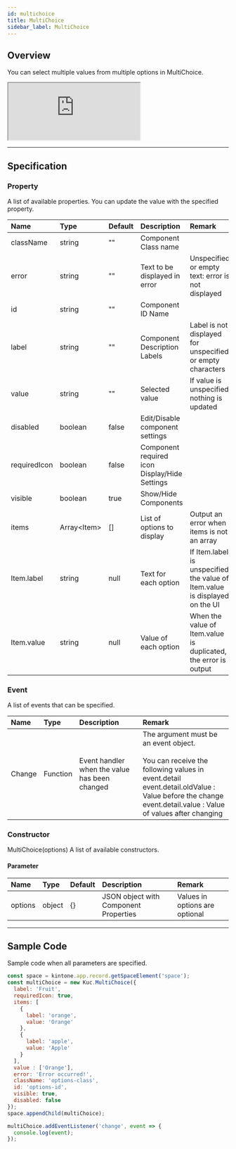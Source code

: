 ```yaml
---
id: multichoice
title: MultiChoice
sidebar_label: MultiChoice
---
```


## Overview

You can select multiple values from multiple options in MultiChoice.

<iframe src="https://kuc-storybook.netlify.app/iframe.html?id=multichoice--document" title="multichoice image" height="130px"></iframe>

---

## Specification

### Property

A list of available properties. You can update the value with the specified property.

| Name  | Type | Default | Description | Remark |
| :--- | :--- | :--- | :--- | :--- |
| className | string | ""  | Component Class name | |
| error | string | ""  | Text to be displayed in error | Unspecified or empty text: error is not displayed |
| id | string | ""  | Component ID Name | |
| label | string | ""  | Component Description Labels | Label is not displayed for unspecified or empty characters |
| value | string | ""  | Selected value | If value is unspecified, nothing is updated |
| disabled | boolean | false | Edit/Disable component settings | |
| requiredIcon | boolean | false | Component required icon Display/Hide Settings | |
| visible | boolean | true | Show/Hide Components | |
| items | Array\<Item\> | []  | List of options to display | Output an error when items is not an array |
| Item.label | string | null | Text for each option | If Item.label is unspecified, the value of Item.value is displayed on the UI |
| Item.value | string | null | Value of each option | When the value of Item.value is duplicated, the error is output |

### Event
A list of events that can be specified.

| Name | Type | Description | Remark |
| :--- | :--- | :--- | :--- |
| Change | Function | Event handler when the value has been changed | The argument must be an event object.<br><br>You can receive the following values in event.detail<br>event.detail.oldValue  : Value before the change<br>event.detail.value  : Value of values after changing |

### Constructor

MultiChoice(options)
A list of available constructors.

#### Parameter

| Name | Type | Default | Description | Remark |
| :--- | :--- | :--- | :--- | :--- |
| options | object | {} | JSON object with Component Properties | Values in options are optional |

---
## Sample Code

Sample code when all parameters are specified.

```javascript
const space = kintone.app.record.getSpaceElement('space');
const multiChoice = new Kuc.MultiChoice({
  label: 'Fruit',
  requiredIcon: true,
  items: [
    {
      label: 'orange',
      value: 'Orange'
    },
    {
      label: 'apple',
      value: 'Apple'
    }
  ],
  value : ['Orange'],
  error: 'Error occurred!',
  className: 'options-class',
  id: 'options-id',
  visible: true,
  disabled: false
});
space.appendChild(multiChoice);

multiChoice.addEventListener('change', event => {
  console.log(event);
});
```
